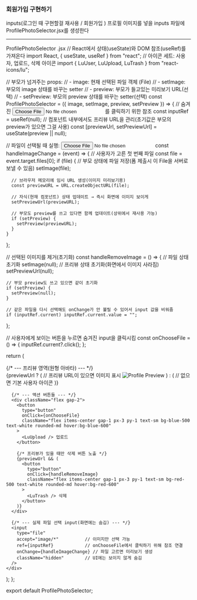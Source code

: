 ### 회원가입 구현하기

inputs(로그인 때 구현할걸 재사용 / 회원가입 )
프로필 이미지를 넣을 inputs 파일에 
ProfilePhotoSelector.jsx를 생성한다







---
ProfilePhotoSelector .jsx
// React에서 상태(useState)와 DOM 참조(useRef)를 가져온다
import React, { useState, useRef } from "react";
// 아이콘 세트: 사용자, 업로드, 삭제 아이콘
import { LuUser, LuUpload, LuTrash } from "react-icons/lu";

// 부모가 넘겨주는 props:
// - image: 현재 선택된 파일 객체 (File)
// - setImage: 부모의 image 상태를 바꾸는 setter
// - preview: 부모가 들고있는 미리보기 URL(선택)
// - setPreview: 부모의 preview 상태를 바꾸는 setter(선택)
const ProfilePhotoSelector = ({ image, setImage, preview, setPreview }) => {
  // 숨겨진 <input type="file">를 클릭하기 위한 참조
  const inputRef = useRef(null);
  // 컴포넌트 내부에서도 프리뷰 URL을 관리(초기값은 부모의 preview가 있으면 그걸 사용)
  const [previewUrl, setPreviewUrl] = useState(preview || null);

  // 파일이 선택될 때 실행: <input type="file" onChange={...}>
  const handleImageChange = (event) => {
    // 사용자가 고른 첫 번째 파일
    const file = event.target.files[0];
    if (file) {
      // 부모 상태에 파일 저장(폼 제출시 이 File을 서버로 보낼 수 있음)
      setImage(file);

      // 브라우저 메모리에 임시 URL 생성(이미지 미리보기용)
      const previewURL = URL.createObjectURL(file);

      // 자식(현재 컴포넌트) 상태 업데이트 → 즉시 화면에 이미지 보이게
      setPreviewUrl(previewURL);

      // 부모도 preview를 쓰고 있다면 함께 업데이트(상위에서 재사용 가능)
      if (setPreview) {
        setPreview(previewURL);
      }
    }
  };

  // 선택된 이미지를 제거(초기화)
  const handleRemoveImage = () => {
    // 파일 상태 초기화
    setImage(null);
    // 프리뷰 상태 초기화(화면에서 이미지 사라짐)
    setPreviewUrl(null);

    // 부모 preview도 쓰고 있으면 같이 초기화
    if (setPreview) {
      setPreview(null);
    }

    // 같은 파일을 다시 선택해도 onChange가 안 불릴 수 있어서 input 값을 비워줌
    if (inputRef.current) inputRef.current.value = "";
  };

  // 사용자에게 보이는 버튼을 누르면 숨겨진 input을 클릭시킴
  const onChooseFile = () => {
    inputRef.current?.click();
  };

  return (
    <div className="flex flex-col items-center gap-3">
      {/* --- 프리뷰 영역(원형 아바타) --- */}
      <div className="w-24 h-24 rounded-full border flex items-center justify-center overflow-hidden bg-gray-100">
        {previewUrl ? (
          // 프리뷰 URL이 있으면 이미지 표시
          <img
            src={previewUrl}
            alt="Profile Preview"
            className="w-full h-full object-cover"
          />
        ) : (
          // 없으면 기본 사용자 아이콘
          <LuUser className="text-4xl text-gray-400" />
        )}
      </div>

      {/* --- 액션 버튼들 --- */}
      <div className="flex gap-2">
        <button
          type="button"
          onClick={onChooseFile}
          className="flex items-center gap-1 px-3 py-1 text-sm bg-blue-500 text-white rounded-md hover:bg-blue-600"
        >
          <LuUpload /> 업로드
        </button>

        {/* 프리뷰가 있을 때만 삭제 버튼 노출 */}
        {previewUrl && (
          <button
            type="button"
            onClick={handleRemoveImage}
            className="flex items-center gap-1 px-3 py-1 text-sm bg-red-500 text-white rounded-md hover:bg-red-600"
          >
            <LuTrash /> 삭제
          </button>
        )}
      </div>

      {/* --- 실제 파일 선택 input(화면에는 숨김) --- */}
      <input
        type="file"
        accept="image/*"          // 이미지만 선택 가능
        ref={inputRef}            // onChooseFile에서 클릭하기 위해 참조 연결
        onChange={handleImageChange} // 파일 고르면 미리보기 생성
        className="hidden"        // UI에는 보이지 않게 숨김
      />
    </div>
  );
};

export default ProfilePhotoSelector;
